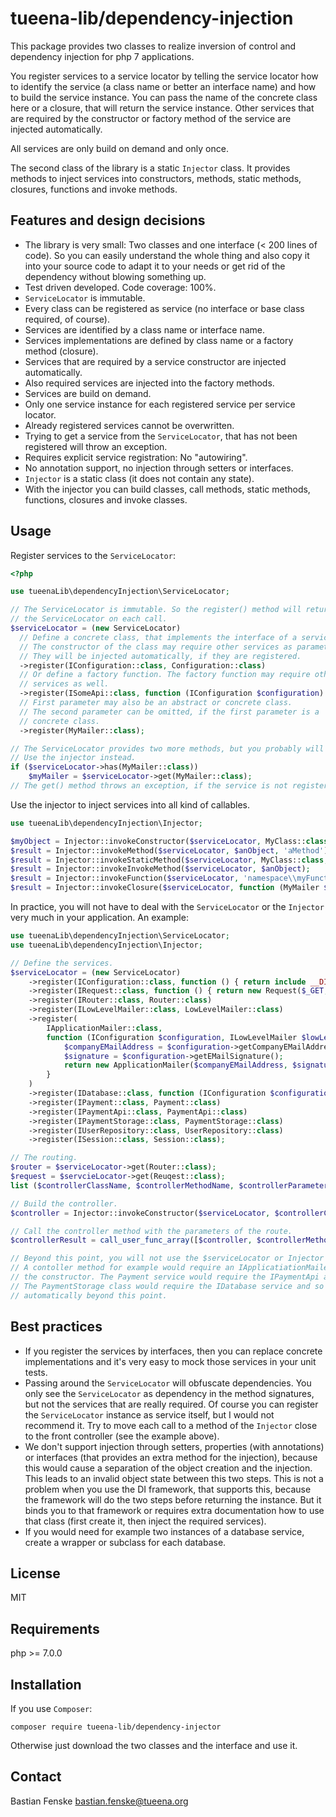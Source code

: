 tueena-lib/dependency-injection
===============================
This package provides two classes to realize inversion of control and dependency injection for php 7
applications.

You register services to a service locator by telling the service locator how to identify the service
(a class name or better an interface name) and how to build the service instance. You can pass the
name of the concrete class here or a closure, that will return the service instance. Other services
that are required by the constructor or factory method of the service are injected automatically.

All services are only build on demand and only once.

The second class of the library is a static `Injector` class. It provides methods to inject
services into constructors, methods, static methods, closures, functions and invoke methods.

Features and design decisions
-----------------------------
* The library is very small: Two classes and one interface (< 200 lines of code). So you 
can easily understand the whole thing and also copy it into your source code to adapt it to
your needs or get rid of the dependency without blowing something up.
* Test driven developed. Code coverage: 100%.
* `ServiceLocator` is immutable.
* Every class can be registered as service (no interface or base class required, of course).
* Services are identified by a class name or interface name.
* Services implementations are defined by class name or a factory method (closure).
* Services that are required by a service constructor are injected automatically.
* Also required services are injected into the factory methods.
* Services are build on demand.
* Only one service instance for each registered service per service locator.
* Already registered services cannot be overwritten.
* Trying to get a service from the `ServiceLocator`, that has not been registered will
throw an exception.
* Requires explicit service registration: No "autowiring".
* No annotation support, no injection through setters or interfaces.
* `Injector` is a static class (it does not contain any state).
* With the injector you can build classes, call methods, static methods, functions, closures and 
invoke classes.

Usage
-----
Register services to the `ServiceLocator`:

```php
<?php

use tueenaLib\dependencyInjection\ServiceLocator;

// The ServiceLocator is immutable. So the register() method will return a new instance of
// the ServiceLocator on each call.
$serviceLocator = (new ServiceLocator)
  // Define a concrete class, that implements the interface of a service.
  // The constructor of the class may require other services as parameters.
  // They will be injected automatically, if they are registered.
  ->register(IConfiguration::class, Configuration::class)
  // Or define a factory function. The factory function may require other
  // services as well.
  ->register(ISomeApi::class, function (IConfiguration $configuration) { return new SomeApi($configuration->getApiKey()); })
  // First parameter may also be an abstract or concrete class.
  // The second parameter can be omitted, if the first parameter is a
  // concrete class.
  ->register(MyMailer::class);

// The ServiceLocator provides two more methods, but you probably will never use them.
// Use the injector instead.
if ($serviceLocator->has(MyMailer::class))
	$myMailer = $serviceLocator->get(MyMailer::class);
// The get() method throws an exception, if the service is not registered.
```

Use the injector to inject services into all kind of callables.

```php
use tueenaLib\dependencyInjection\Injector;

$myObject = Injector::invokeConstructor($serviceLocator, MyClass::class);
$result = Injector::invokeMethod($serviceLocator, $anObject, 'aMethod');
$result = Injector::invokeStaticMethod($serviceLocator, MyClass::class, 'aStaticMethod');
$result = Injector::invokeInvokeMethod($serviceLocator, $anObject);
$result = Injector::invokeFunction($serviceLocator, 'namespace\\myFunction');
$result = Injector::invokeClosure($serviceLocator, function (MyMailer $mailer) { $mailer->sendSomeMessage(); });
```

In practice, you will not have to deal with the `ServiceLocator` or the `Injector` very much in your
application. An example:

```php
use tueenaLib\dependencyInjection\ServiceLocator;
use tueenaLib\dependencyInjection\Injector;

// Define the services.
$serviceLocator = (new ServiceLocator)
    ->register(IConfiguration::class, function () { return include __DIR__ . '/../configuration/local.php'; })
    ->register(IRequest::class, function () { return new Request($_GET, $_POST, ...); }
    ->register(IRouter::class, Router::class)
    ->register(ILowLevelMailer::class, LowLevelMailer::class)
    ->register(
        IApplicationMailer::class,
        function (IConfiguration $configuration, ILowLevelMailer $lowLevelMailer) {
            $companyEMailAddress = $configuration->getCompanyEMailAddress();
            $signature = $configuration->getEMailSignature();
            return new ApplicationMailer($companyEMailAddress, $signature, $lowLevelMailer);
        }
    )
    ->register(IDatabase::class, function (IConfiguration $configuration) { return new Database($configuration->getDsn()); })
    ->register(IPayment::class, Payment::class)
    ->register(IPaymentApi::class, PaymentApi::class)
    ->register(IPaymentStorage::class, PaymentStorage::class)
    ->register(IUserRepository::class, UserRepository::class)
    ->register(ISession::class, Session::class);

// The routing.
$router = $serviceLocator->get(Router::class);
$request = $servcieLocator->get(Reuqest::class);
list ($controllerClassName, $controllerMethodName, $controllerParameters) = $router->resolve($request);

// Build the controller.
$controller = Injector::invokeConstructor($serviceLocator, $controllerClassName);

// Call the controller method with the parameters of the route.
$controllerResult = call_user_func_array([$controller, $controllerMethodName], $controllerParameters);

// Beyond this point, you will not use the $serviceLocator or Injector anymore.
// A contoller method for example would require an IApplicatiationMailer and an IPayment service in
// the constructor. The Payment service would require the IPaymentApi and the IPaymentStorage service.
// The PaymentStorage class would require the IDatabase service and so on. But this all is resolved
// automatically beyond this point.
```

Best practices
--------------
* If you register the services by interfaces, then you can replace concrete
 implementations and it's very easy to mock those services in your unit tests.
* Passing around the `ServiceLocator` will obfuscate dependencies. You only see the 
 `ServiceLocator` as dependency in the method signatures, but not the services 
 that are really required. Of course you can register the `ServiceLocator` instance
 as service itself, but I would not recommend it. Try to move each call to a method
 of the `Injector` close to the front controller (see the example above).
* We don't support injection through setters, properties (with annotations) or
 interfaces (that provides an extra method for the injection), because this would cause
 a separation of the object creation and the injection. This leads to an invalid
 object state between this two steps. This is not a problem when you use the DI
 framework, that supports this, because the framework will do the two steps before
 returning the instance. But it binds you to that framework or requires extra
 documentation how to use that class (first create it, then inject the required
 services).
* If you would need for example two instances of a database service, create a wrapper
 or subclass for each database.

License
-------
MIT

Requirements
------------
php >= 7.0.0

Installation
------------
If you use `Composer`:
```
composer require tueena-lib/dependency-injector
```
Otherwise just download the two classes and the interface and use it.

Contact
-------
Bastian Fenske <bastian.fenske@tueena.org>
